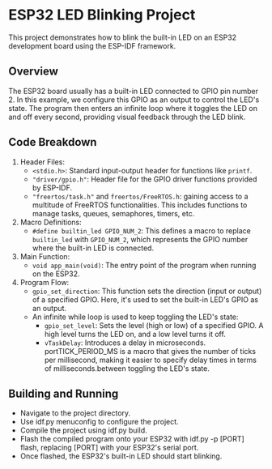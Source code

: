 # ESP32 LED Blinking Project
This project demonstrates how to blink the built-in LED on an ESP32 development board using the ESP-IDF framework.

## Overview
The ESP32 board usually has a built-in LED connected to GPIO pin number 2. In this example, we configure this GPIO as an output to control the LED's state. The program then enters an infinite loop where it toggles the LED on and off every second, providing visual feedback through the LED blink.

## Code Breakdown
1. Header Files:
    + `<stdio.h>`: Standard input-output header for functions like `printf`.
    + `"driver/gpio.h"`: Header file for the GPIO driver functions provided by ESP-IDF.
    + `"freertos/task.h"` and `freertos/FreeRTOS.h`:  gaining access to a multitude of FreeRTOS functionalities. This includes functions to manage tasks, queues, semaphores, timers, etc.
2. Macro Definitions:
    + `#define builtin_led GPIO_NUM_2`: This defines a macro to replace `builtin_led` with `GPIO_NUM_2`, which represents the GPIO number where the built-in LED is connected.
3. Main Function:
    + `void app_main(void)`: The entry point of the program when running on the ESP32.
4. Program Flow:
    + `gpio_set_direction`: This function sets the direction (input or output) of a specified GPIO. Here, it's used to set the built-in LED's GPIO as an output.
    + An infinite while loop is used to keep toggling the LED's state:
        + `gpio_set_level`: Sets the level (high or low) of a specified GPIO. A high level turns the LED on, and a low level turns it off.
        + `vTaskDelay`: Introduces a delay in microseconds. portTICK_PERIOD_MS is a macro that gives the number of ticks per millisecond, making it easier to specify delay times in terms of milliseconds.between toggling the LED's state.

## Building and Running
+ Navigate to the project directory.
+ Use idf.py menuconfig to configure the project.
+ Compile the project using idf.py build.
+ Flash the compiled program onto your ESP32 with idf.py -p [PORT] flash, replacing [PORT] with your ESP32's    serial port.
+ Once flashed, the ESP32's built-in LED should start blinking.